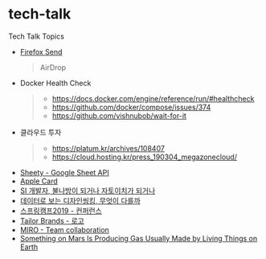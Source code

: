 # tech-talk
Tech Talk Topics

* [Firefox Send](https://send.firefox.com/)
  > AirDrop
* Docker Health Check
  > - <https://docs.docker.com/engine/reference/run/#healthcheck>
  > - <https://github.com/docker/compose/issues/374>
  > - <https://github.com/vishnubob/wait-for-it>
* 클라우드 투자
  > - <https://platum.kr/archives/108407>
  > - <https://cloud.hosting.kr/press_190304_megazonecloud/>
* [Sheety - Google Sheet API](https://sheety.co/)
* [Apple Card](https://www.apple.com/apple-card/)
* [SI 개발자, 불나방이 되거나 자토이치가 되거나](http://blog.hwang.gg/20190327/?fbclid=IwAR3D5pT96m1Bk4GEDJvUCpgaAT0moSM-eDoN361iEz8GKGMQRdB6hKzLEJM)
* [데이터로 보는 디자인씽킹, 무엇이 다를까](http://www.bloter.net/archives/334381)
* [스프링캠프2019 - 컨퍼런스](https://www.springcamp.io/2019/)
* [Tailor Brands - 로고](https://www.tailorbrands.com/)
* [MIRO - Team collaboration](https://realtimeboard.com/)
* [Something on Mars Is Producing Gas Usually Made by Living Things on Earth](https://www.nytimes.com/2019/04/01/science/mars-methane-gas.html)
